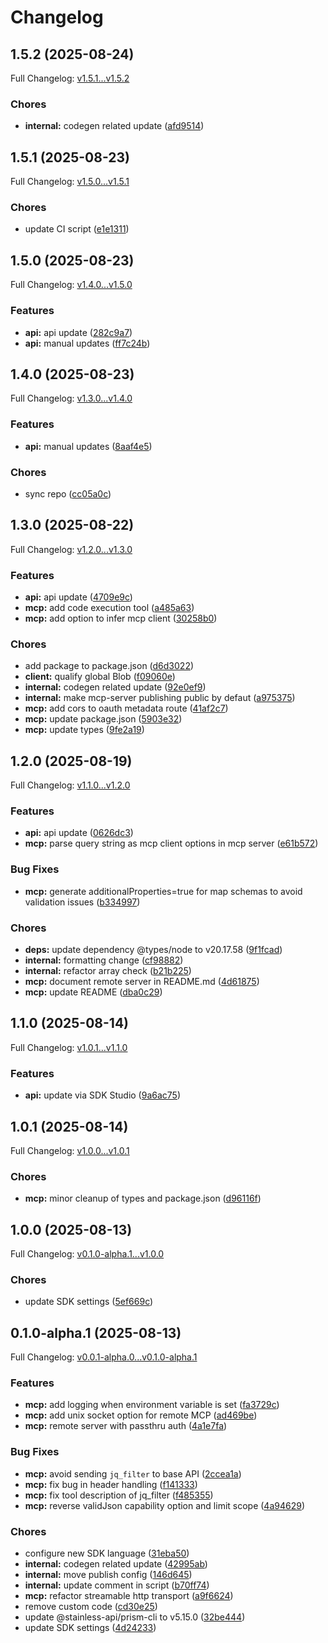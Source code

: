 # Changelog

## 1.5.2 (2025-08-24)

Full Changelog: [v1.5.1...v1.5.2](https://github.com/DayMoonDevelopment/post-for-me-typescript/compare/v1.5.1...v1.5.2)

### Chores

* **internal:** codegen related update ([afd9514](https://github.com/DayMoonDevelopment/post-for-me-typescript/commit/afd9514980d89122b5d57af9a680d2882cabafd6))

## 1.5.1 (2025-08-23)

Full Changelog: [v1.5.0...v1.5.1](https://github.com/DayMoonDevelopment/post-for-me-typescript/compare/v1.5.0...v1.5.1)

### Chores

* update CI script ([e1e1311](https://github.com/DayMoonDevelopment/post-for-me-typescript/commit/e1e13114e38dc8c85a67652276cf59a1b07acc74))

## 1.5.0 (2025-08-23)

Full Changelog: [v1.4.0...v1.5.0](https://github.com/DayMoonDevelopment/post-for-me-typescript/compare/v1.4.0...v1.5.0)

### Features

* **api:** api update ([282c9a7](https://github.com/DayMoonDevelopment/post-for-me-typescript/commit/282c9a7db8a1fb28f14727f2da46695c9bff0dbe))
* **api:** manual updates ([ff7c24b](https://github.com/DayMoonDevelopment/post-for-me-typescript/commit/ff7c24bcc236278aa171b8a84b80670bbfcca5b5))

## 1.4.0 (2025-08-23)

Full Changelog: [v1.3.0...v1.4.0](https://github.com/DayMoonDevelopment/post-for-me-typescript/compare/v1.3.0...v1.4.0)

### Features

* **api:** manual updates ([8aaf4e5](https://github.com/DayMoonDevelopment/post-for-me-typescript/commit/8aaf4e53e3e964b202a9ea410a64bf41bed9870d))


### Chores

* sync repo ([cc05a0c](https://github.com/DayMoonDevelopment/post-for-me-typescript/commit/cc05a0c2ca39d0b1cb9e76b05b3716a6b98c35c0))

## 1.3.0 (2025-08-22)

Full Changelog: [v1.2.0...v1.3.0](https://github.com/DayMoonDevelopment/post-for-me-typescript/compare/v1.2.0...v1.3.0)

### Features

* **api:** api update ([4709e9c](https://github.com/DayMoonDevelopment/post-for-me-typescript/commit/4709e9cccd5e7709c584c284edbb48707c8a1ef4))
* **mcp:** add code execution tool ([a485a63](https://github.com/DayMoonDevelopment/post-for-me-typescript/commit/a485a63dcbc0caed0e6cf1502aa1f80d15574a01))
* **mcp:** add option to infer mcp client ([30258b0](https://github.com/DayMoonDevelopment/post-for-me-typescript/commit/30258b0ecb4994eb35fd861b7ead0b9c4ee0f798))


### Chores

* add package to package.json ([d6d3022](https://github.com/DayMoonDevelopment/post-for-me-typescript/commit/d6d3022bb2074396d0b677939cd0b4e07c586969))
* **client:** qualify global Blob ([f09060e](https://github.com/DayMoonDevelopment/post-for-me-typescript/commit/f09060e8c25895162fe51de427103802dbae6288))
* **internal:** codegen related update ([92e0ef9](https://github.com/DayMoonDevelopment/post-for-me-typescript/commit/92e0ef94e2438373d96e80f86ff3dc29c4196851))
* **internal:** make mcp-server publishing public by defaut ([a975375](https://github.com/DayMoonDevelopment/post-for-me-typescript/commit/a9753750e1cac905200a02480ff5f5c18733b429))
* **mcp:** add cors to oauth metadata route ([41af2c7](https://github.com/DayMoonDevelopment/post-for-me-typescript/commit/41af2c75d633057420a54cf7a33a5c9afc0fbfb4))
* **mcp:** update package.json ([5903e32](https://github.com/DayMoonDevelopment/post-for-me-typescript/commit/5903e321f6d75d677f8f633b1c6f16b7b379b009))
* **mcp:** update types ([9fe2a19](https://github.com/DayMoonDevelopment/post-for-me-typescript/commit/9fe2a19bf02723d786d96a0c725c39923c840988))

## 1.2.0 (2025-08-19)

Full Changelog: [v1.1.0...v1.2.0](https://github.com/DayMoonDevelopment/post-for-me-typescript/compare/v1.1.0...v1.2.0)

### Features

* **api:** api update ([0626dc3](https://github.com/DayMoonDevelopment/post-for-me-typescript/commit/0626dc3391c2a5814df4713b1f1e798ea4aff948))
* **mcp:** parse query string as mcp client options in mcp server ([e61b572](https://github.com/DayMoonDevelopment/post-for-me-typescript/commit/e61b5724fed199ac3b5d852d2ce5644e080c4176))


### Bug Fixes

* **mcp:** generate additionalProperties=true for map schemas to avoid validation issues ([b334997](https://github.com/DayMoonDevelopment/post-for-me-typescript/commit/b334997b63bd2085851a8b918a44e08dcd90043c))


### Chores

* **deps:** update dependency @types/node to v20.17.58 ([9f1fcad](https://github.com/DayMoonDevelopment/post-for-me-typescript/commit/9f1fcadbd23881f1b6ca11c6a75539f960cfb71c))
* **internal:** formatting change ([cf98882](https://github.com/DayMoonDevelopment/post-for-me-typescript/commit/cf9888273b9c5feff1630de44cdd7c81a5ba2183))
* **internal:** refactor array check ([b21b225](https://github.com/DayMoonDevelopment/post-for-me-typescript/commit/b21b225bc9d212ccd6631ff99bc20d844d2e8dfa))
* **mcp:** document remote server in README.md ([4d61875](https://github.com/DayMoonDevelopment/post-for-me-typescript/commit/4d61875571b2d3dd50302521a1f7997664aa2490))
* **mcp:** update README ([dba0c29](https://github.com/DayMoonDevelopment/post-for-me-typescript/commit/dba0c2971111c4e292e87b662e5ce2f57db5b8e9))

## 1.1.0 (2025-08-14)

Full Changelog: [v1.0.1...v1.1.0](https://github.com/DayMoonDevelopment/post-for-me-typescript/compare/v1.0.1...v1.1.0)

### Features

* **api:** update via SDK Studio ([9a6ac75](https://github.com/DayMoonDevelopment/post-for-me-typescript/commit/9a6ac7530afc2854f80a78717cd1dc5f899ce191))

## 1.0.1 (2025-08-14)

Full Changelog: [v1.0.0...v1.0.1](https://github.com/DayMoonDevelopment/post-for-me-typescript/compare/v1.0.0...v1.0.1)

### Chores

* **mcp:** minor cleanup of types and package.json ([d96116f](https://github.com/DayMoonDevelopment/post-for-me-typescript/commit/d96116fdd741d9832eb7ec37c88572dc09e18bd2))

## 1.0.0 (2025-08-13)

Full Changelog: [v0.1.0-alpha.1...v1.0.0](https://github.com/DayMoonDevelopment/post-for-me-typescript/compare/v0.1.0-alpha.1...v1.0.0)

### Chores

* update SDK settings ([5ef669c](https://github.com/DayMoonDevelopment/post-for-me-typescript/commit/5ef669c401b7fb29aae87e0fb944cdf13bccf7b3))

## 0.1.0-alpha.1 (2025-08-13)

Full Changelog: [v0.0.1-alpha.0...v0.1.0-alpha.1](https://github.com/DayMoonDevelopment/post-for-me-typescript/compare/v0.0.1-alpha.0...v0.1.0-alpha.1)

### Features

* **mcp:** add logging when environment variable is set ([fa3729c](https://github.com/DayMoonDevelopment/post-for-me-typescript/commit/fa3729cc7dc412da64ab91400c650fde2029ff77))
* **mcp:** add unix socket option for remote MCP ([ad469be](https://github.com/DayMoonDevelopment/post-for-me-typescript/commit/ad469bed8e16928a828eb71ba7a4f25f85a25964))
* **mcp:** remote server with passthru auth ([4a1e7fa](https://github.com/DayMoonDevelopment/post-for-me-typescript/commit/4a1e7fa1254405fb350e3cc5643d7cad6bf7025c))


### Bug Fixes

* **mcp:** avoid sending `jq_filter` to base API ([2ccea1a](https://github.com/DayMoonDevelopment/post-for-me-typescript/commit/2ccea1a536b05eff112d3c497706b7b5b6f2c5f9))
* **mcp:** fix bug in header handling ([f141333](https://github.com/DayMoonDevelopment/post-for-me-typescript/commit/f14133320050d375f57364c0b5bb6cfacd6bed06))
* **mcp:** fix tool description of jq_filter ([f485355](https://github.com/DayMoonDevelopment/post-for-me-typescript/commit/f4853557d14c308bbaa601eb41be0b9958b39db3))
* **mcp:** reverse validJson capability option and limit scope ([4a94629](https://github.com/DayMoonDevelopment/post-for-me-typescript/commit/4a946292e376954b1ffa7e49ebac76bd1377de11))


### Chores

* configure new SDK language ([31eba50](https://github.com/DayMoonDevelopment/post-for-me-typescript/commit/31eba503379b0175413bfc7508ef48cef614026b))
* **internal:** codegen related update ([42995ab](https://github.com/DayMoonDevelopment/post-for-me-typescript/commit/42995ab9247b644c924a7bb50f1b5c4f85b588e4))
* **internal:** move publish config ([146d645](https://github.com/DayMoonDevelopment/post-for-me-typescript/commit/146d645cfd3ef265d1adcc63486896da68196c3f))
* **internal:** update comment in script ([b70ff74](https://github.com/DayMoonDevelopment/post-for-me-typescript/commit/b70ff74f4651a5c71a2cf74bf9623c0a93aefb39))
* **mcp:** refactor streamable http transport ([a9f6624](https://github.com/DayMoonDevelopment/post-for-me-typescript/commit/a9f662465981111532a99a7bc0054c93b1d543e4))
* remove custom code ([cd30e25](https://github.com/DayMoonDevelopment/post-for-me-typescript/commit/cd30e25f215c93b72f29c2ab053535efed879051))
* update @stainless-api/prism-cli to v5.15.0 ([32be444](https://github.com/DayMoonDevelopment/post-for-me-typescript/commit/32be44479fb81de291c4a2dbc62fc35c64f82bc7))
* update SDK settings ([4d24233](https://github.com/DayMoonDevelopment/post-for-me-typescript/commit/4d242338ca727cb1c7ca888aa2cafc7ee52c65bd))
